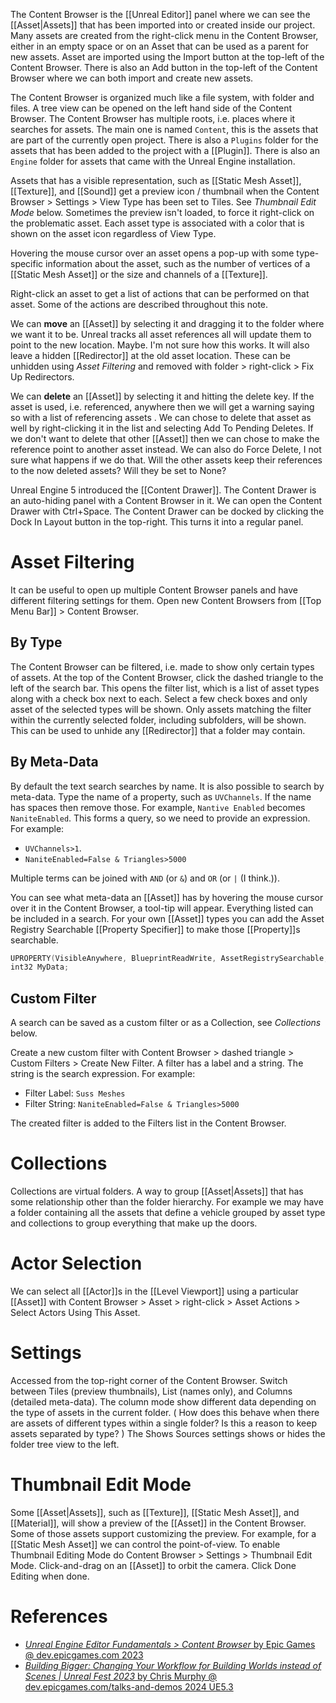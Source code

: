 The Content Browser is the [[Unreal Editor]] panel where we can see the [[Asset|Assets]] that has been imported into or created inside our project.
Many assets are created from the right-click menu in the Content Browser, either in an empty space or on an Asset that can be used as a parent for new assets.
Asset are imported using the Import button at the top-left of the Content Browser.
There is also an Add button in the top-left of the Content Browser where we can both import and create new assets.

The Content Browser is organized much like a file system, with folder and files.
A tree view can be opened on the left hand side of the Content Browser.
The Content Browser has multiple roots, i.e. places where it searches for assets.
The main one is named `Content`, this is the assets that are part of the currently open project.
There is also a `Plugins` folder for the assets that has been added to the project with a [[Plugin]].
There is also an `Engine` folder for assets that came with the Unreal Engine installation.

Assets that has a visible representation, such as [[Static Mesh Asset]], [[Texture]], and [[Sound]] get a preview icon / thumbnail when the Content Browser > Settings > View Type has been set to Tiles.
See _Thumbnail Edit Mode_ below.
Sometimes the preview isn't loaded, to force it right-click on the problematic asset.
Each asset type is associated with a color that is shown on the asset icon regardless of View Type.

Hovering the mouse cursor over an asset opens a pop-up with some type-specific information about the asset,
such as the number of vertices of a [[Static Mesh Asset]] or the size and channels of a [[Texture]].

Right-click an asset to get a list of actions that can be performed on that asset.
Some of the actions are described throughout this note.

We can **move** an [[Asset]] by selecting it and dragging it to the folder where we want it to be.
Unreal tracks all asset references all will update them to point to the new location.
Maybe. I'm not sure how this works.
It will also leave a hidden [[Redirector]] at the old asset location.
These can be unhidden using _Asset Filtering_ and removed with folder > right-click > Fix Up Redirectors.

We can **delete** an [[Asset]] by selecting it and hitting the delete key.
If the asset is used, i.e. referenced, anywhere then we will get a warning saying so with a list of referencing assets .
We can chose to delete that asset as well by right-clicking it in the list and selecting Add To Pending Deletes.
If we don't want to delete that other [[Asset]] then we can chose to make the reference point to another asset instead.
We can also do Force Delete, I not sure what happens if we do that.
Will the other assets keep their references to the now deleted assets? Will they be set to None?

Unreal Engine 5 introduced the [[Content Drawer]].
The Content Drawer is an auto-hiding panel with a Content Browser in it.
We can open the Content Drawer with Ctrl+Space.
The Content Drawer can be docked by clicking the Dock In Layout button  in the top-right.
This turns it into a regular panel.


# Asset Filtering

It can be useful to open up multiple Content Browser panels and have different filtering settings for them.
Open new Content Browsers from [[Top Menu Bar]] > Content Browser.

## By Type

The Content Browser can be filtered, i.e. made to show only certain types of assets.
At the top of the Content Browser, click the dashed triangle to the left of the search bar.
This opens the filter list, which is a list of asset types along with a check box next to each.
Select a few check boxes and only asset of the selected types will be shown.
Only assets matching the filter within the currently selected folder, including subfolders, will be shown.
This can be used to unhide any [[Redirector]] that a folder may contain.

## By Meta-Data

By default the text search searches by name.
It is also possible to search by meta-data.
Type the name of a property, such as `UVChannels`.
If the name  has spaces then remove those.
For example, `Nantive Enabled` becomes `NaniteEnabled`.
This forms a query, so we need to provide an expression.
For example:
- `UVChannels>1`.
- `NaniteEnabled=False & Triangles>5000`

Multiple terms can be joined with `AND` (or `&`) and `OR` (or `|` (I think.)).

You can see what meta-data an [[Asset]] has by hovering the mouse cursor over it in the Content Browser, a tool-tip will appear.
Everything listed can be included in a search.
For your own [[Asset]] types you can add the Asset Registry Searchable [[Property Specifier]] to make those [[Property]]s searchable.

```c++
UPROPERTY(VisibleAnywhere, BlueprintReadWrite, AssetRegistrySearchable, Category = "My Category")
int32 MyData;
```

## Custom Filter

A search can be saved as a custom filter or as a Collection, see _Collections_ below.

Create a new custom filter with Content Browser > dashed triangle > Custom Filters > Create New Filter.
A filter has a label and a string.
The string is the search expression.
For example:
- Filter Label: `Suss Meshes`
- Filter String: `NaniteEnabled=False & Triangles>5000`

The created filter is added to the Filters list in the Content Browser.


# Collections

Collections are virtual folders.
A way to group [[Asset|Assets]] that has some relationship other than the folder hierarchy.
For example we may have a folder containing all the assets that define a vehicle grouped by asset type and collections to group everything that make up the doors.


# Actor Selection

We can select all [[Actor]]s in the [[Level Viewport]] using a particular [[Asset]] with Content Browser > Asset > right-click > Asset Actions > Select Actors Using This Asset.


# Settings

Accessed from the top-right corner of the Content Browser.
Switch between Tiles (preview thumbnails), List (names only), and Columns (detailed meta-data).
The column mode show different data depending on the type of assets in the current folder.
(
How does this behave when there are assets of different types within a single folder?
Is this a reason to keep assets separated by type?
)
The Shows Sources settings shows or hides the folder tree view to the left.


# Thumbnail Edit Mode

Some [[Asset|Assets]], such as  [[Texture]], [[Static Mesh Asset]], and [[Material]], will show a preview of the [[Asset]] in the Content Browser.
Some of those assets support customizing the preview.
For example, for a [[Static Mesh Asset]] we can control the point-of-view.
To enable Thumbnail Editing Mode do Content Browser > Settings > Thumbnail Edit Mode.
Click-and-drag on an [[Asset]] to orbit the camera.
Click Done Editing when done.


# References

- [_Unreal Engine Editor Fundamentals > Content Browser_ by Epic Games @ dev.epicgames.com 2023](https://dev.epicgames.com/community/learning/courses/D95/unreal-engine-editor-fundamentals/0Kpw/unreal-engine-content-browser)
- [_Building Bigger: Changing Your Workflow for Building Worlds instead of Scenes | Unreal Fest 2023_ by Chris Murphy @ dev.epicgames.com/talks-and-demos 2024 UE5.3](https://dev.epicgames.com/community/learning/talks-and-demos/jwlJ/unreal-engine-building-bigger-changing-your-workflow-for-building-worlds-instead-of-scenes-unreal-fest-2023)


